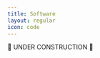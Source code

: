 ```yaml
---
title: Software
layout: regular
icon: code
---
```


<span class = "Large">:construction: 
 UNDER CONSTRUCTION
:construction:</span>
